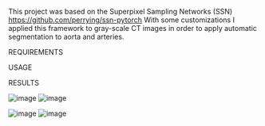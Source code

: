 This project was based on the Superpixel Sampling Networks (SSN) https://github.com/perrying/ssn-pytorch
With some customizations I applied this framework to gray-scale CT images in order to apply automatic segmentation to aorta and arteries. 

REQUIREMENTS


USAGE


RESULTS



![image](https://user-images.githubusercontent.com/81852029/204155125-10f3fa29-a85f-4863-981a-cf093f3996e4.png)
![image](https://user-images.githubusercontent.com/81852029/204155112-6a83789d-eae2-4d37-9218-2ce5e9c0b123.png)




![image](https://user-images.githubusercontent.com/81852029/204155340-e74f426a-3818-47f0-9687-999e6cc73f1d.png)
![image](https://user-images.githubusercontent.com/81852029/204155341-abf8aa3b-e8a9-49c4-873d-b106eb46b3f4.png)

